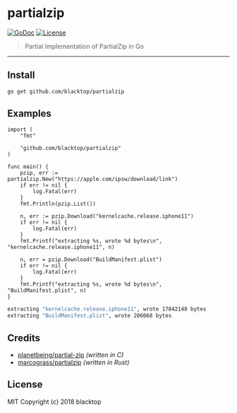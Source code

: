 # partialzip

[![GoDoc](https://godoc.org/github.com/blacktop/partialzip?status.svg)](https://godoc.org/github.com/blacktop/partialzip) [![License](http://img.shields.io/:license-mit-blue.svg)](http://doge.mit-license.org)

> Partial Implementation of PartialZip in Go

---

## Install

```bash
go get github.com/blacktop/partialzip
```

## Examples

```golang
import (
    "fmt"

    "github.com/blacktop/partialzip"
)

func main() {
    pzip, err := partialzip.New("https://apple.com/ipsw/download/link")
    if err != nil {
        log.Fatal(err)
    }
    fmt.Println(pzip.List())

    n, err := pzip.Download("kernelcache.release.iphone11")
    if err != nil {
        log.Fatal(err)
    }
    fmt.Printf("extracting %s, wrote %d bytes\n", "kernelcache.release.iphone11", n)

    n, err = pzip.Download("BuildManifest.plist")
    if err != nil {
        log.Fatal(err)
    }
    fmt.Printf("extracting %s, wrote %d bytes\n", "BuildManifest.plist", n)
}
```

```bash
extracting "kernelcache.release.iphone11", wrote 17842148 bytes
extracting "BuildManifest.plist", wrote 206068 bytes
```

## Credits

- [planetbeing/partial-zip](https://github.com/planetbeing/partial-zip) _(written in C)_
- [marcograss/partialzip](https://github.com/marcograss/partialzip) _(written in Rust)_

## License

MIT Copyright (c) 2018 blacktop
